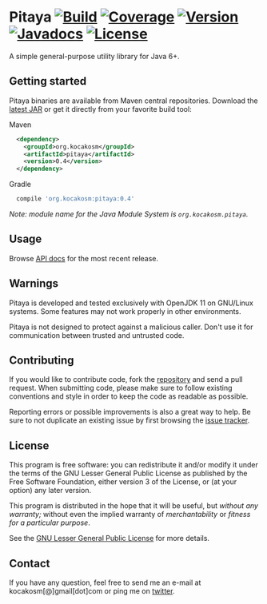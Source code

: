 Pitaya [![Build][1]][2] [![Coverage][3]][4] [![Version][5]][6] [![Javadocs][7]][8] [![License][9]][10]
======================================================================================================

A simple general-purpose utility library for Java 6+.


Getting started
---------------

Pitaya binaries are available from Maven central repositories.
Download the [latest JAR][11] or get it directly from your favorite build tool:

Maven
```xml
  <dependency>
    <groupId>org.kocakosm</groupId>
    <artifactId>pitaya</artifactId>
    <version>0.4</version>
  </dependency>
```

Gradle
```groovy
  compile 'org.kocakosm:pitaya:0.4'
```

*Note: module name for the Java Module System is `org.kocakosm.pitaya`.*


Usage
-----

Browse [API docs][12] for the most recent release.


Warnings
--------

Pitaya is developed and tested exclusively with OpenJDK 11 on GNU/Linux systems.
Some features may not work properly in other environments.

Pitaya is not designed to protect against a malicious caller. Don't use it for
communication between trusted and untrusted code.


Contributing
------------

If you would like to contribute code, fork the [repository][13] and send a pull
request. When submitting code, please make sure to follow existing conventions
and style in order to keep the code as readable as possible.

Reporting errors or possible improvements is also a great way to help. Be sure
to not duplicate an existing issue by first browsing the [issue tracker][14].


License
-------

This program is free software: you can redistribute it and/or modify it under
the terms of the GNU Lesser General Public License as published by the Free
Software Foundation, either version 3 of the License, or (at your option) any
later version.

This program is distributed in the hope that it will be useful, but _without any
warranty;_ without even the implied warranty of _merchantability_ or _fitness
for a particular purpose_.

See the [GNU Lesser General Public License][15] for more details.


Contact
-------

If you have any question, feel free to send me an e-mail at kocakosm[@]gmail[dot]com
or ping me on [twitter][16].


 [1]: https://img.shields.io/travis/kocakosm/pitaya.svg
 [2]: https://travis-ci.org/kocakosm/pitaya
 [3]: https://img.shields.io/coveralls/kocakosm/pitaya.svg
 [4]: https://coveralls.io/r/kocakosm/pitaya
 [5]: https://img.shields.io/maven-central/v/org.kocakosm/pitaya.svg
 [6]: https://search.maven.org/#search%7Cga%7C1%7Cg%3A%22org.kocakosm%22%20AND%20a%3A%22pitaya%22
 [7]: https://javadoc.io/badge/org.kocakosm/pitaya.svg
 [8]: https://javadoc.io/doc/org.kocakosm/pitaya
 [9]: https://img.shields.io/badge/license-LGPL_v3-4383c3.svg
 [10]: https://www.gnu.org/licenses/lgpl.txt
 [11]: https://search.maven.org/remote_content?g=org.kocakosm&a=pitaya&v=LATEST
 [12]: https://www.javadoc.io/doc/org.kocakosm/pitaya
 [13]: https://bitbucket.org/kocakosm/pitaya
 [14]: https://bitbucket.org/kocakosm/pitaya/issues?status=new&status=open
 [15]: https://www.gnu.org/licenses/lgpl-3.0-standalone.html
 [16]: https://twitter.com/kocakosm
